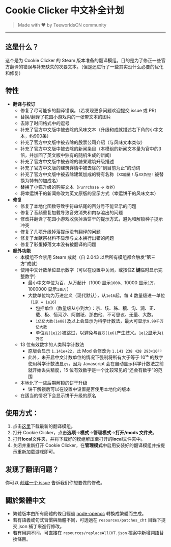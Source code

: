 # Cookie Clicker 中文补全计划

> Made with ❤️ by TeeworldsCN community

---

## 这是什么？

这个是为 Cookie Clicker 的 Steam 版本准备的翻译模组。目的是为了修正一些官方翻译的错误与补充缺失的次要文本。（但是还进行了一些其实没什么必要的优化和修复）

## 特性
- **翻译与校订**
  - 修复了尽可能多的翻译错误。（若发现更多问题欢迎提交 issue 或 PR）
  - 替换/翻译了花园小游戏内的一张带文本的图片
  - 去除了时间格式中的逗号
  - 补充了官方中文版中被去除的风味文本（升级和成就描述右下角的小字文本，约900条）
  - 补充了官方中文版中被去除的股票公司介绍（与风味文本类似）
  - 补充了官方中文版中被去除的新闻条目（本模组的新闻文本量为官中的3倍，并加回了英文版中独有的随机生成的新闻）
  - 补充了官方中文版中被去除的糖果建筑升级描述
  - 补充了官方中文版的建筑详情中被去除的“到目前为止”的动词
  - 补充了官方中文版中被去除建筑加成的特有名称（`XX能量！`与`XX负担！`被替换为特有的加成名）
  - 替换了小猫升级的购买文本（`Purrchase` -> `收养`）
  - 将幸运饼干的新闻修改为英文原版的显示方式（幸运饼干的风味文本）
- **修复**
  - 修复了本地化函数导致字符串结尾的百分号不能显示的问题
  - 修复了音频重复加载导致音效消失和内存溢出的问题
  - 修改并翻译了花园小游戏收获掉落饼干的提示方式，避免和解锁种子提示冲突
  - 修复了几项升级掉落提示没有翻译的问题
  - 修复了龙献祭材料不显示与文本换行出错的问题
  - 修复了彩蛋掉落文本没有被翻译的问题
- **额外功能**
  - 本模组不会禁用 Steam 成就（自 2.043 以后所有模组都会触发“第三方”成就）
  - 使用中文计数单位显示数字（可以在设置中关闭，或按住**Z 键**临时显示完整数字）
    - 最小中文单位为百，从万起计（1000 显示`1000`、10000 显示`1万`、1000000 显示`1百万`）
    - 大数单位均为万进定义（现代默认），从`1e16`起，每 4 数量级进一单位（`1京 = 1e16`）
      - 包括单位（数量级从小到大）：京、垓、秭、穰、沟、涧、正、载、极、恒河沙、阿僧祇、那由他、不可思议、无量、大数。
      - `1亿亿大数(1e88)`及以上会显示为科学计数法，最大可显示`9.99千万亿大数`
      - 单位`兆(1e12)`被跳过，以避免与`百万(1e6)`产生歧义。`1e12`显示为`1万亿`
  - 13 位有效数字的人类科学计数法
    - 原版会显示 `1.141e+22`，此 Mod 会修改为 `1.141 238 428 293×10²²`
    - 此外，未开启中文计数单位的情况下强制将所有大于等于 10¹⁶ 的数字使用科学计数法显示，因为 Javascript 会在自动显示科学计数法之前就开始丢失精度，15 位有效数字是一个比较常见的“还会有数字”的范围
  - 本地化了一些后期解锁的饼干升级
    - 饼干解锁后可以在设置中设置是否使用本地化的版本
  - 在适当的情况下会显示饼干升级的原名

## 使用方式：

1. 点击[这里](https://github.com/TeeworldsCN/CookieClickerCN/releases/download/latest/cookieclicker-chs.zip)下载最新的翻译模组。
2. 打开 Cookie Clicker，点击**选项**->**模式**->**管理模式**->**打开/mods 文件夹**。
3. 打开**local**文件夹，并将下载好的模组解压至打开的**local**文件夹中。
4. 关闭并重新打开 Cookie Clicker，在**管理模式**中启用安装好的翻译模组并按提示重新加载游戏即可。

## 发现了翻译问题？

你可以 [创建一个 issue](https://github.com/TeeworldsCN/CookieClickerCN/issues/new) 告诉我们你想要做的修改。

## 關於繁體中文

- 繁體版本由所有簡體的條目經過 [node-opencc](https://www.npmjs.com/package/node-opencc) 轉換成繁體而生成。
- 若有語義或句式習慣與簡體不同，可透過在 `resources/patches_cht` 目錄下提交 json 補丁來進行修改。
- 若有用詞不同，可直接在 `resources/replaceAllCHT.json` 檔案中新增詞語替換條目。
